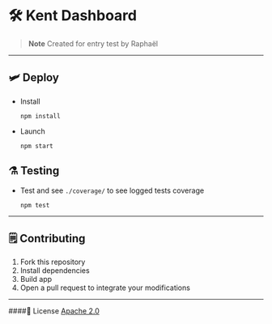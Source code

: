 # 🛠️ Kent Dashboard
> **Note**
> Created for entry test by Raphaël

---

## 🛩️ Deploy
- Install
	```
	npm install
	```

- Launch
	```
	npm start
	```

## ⚗️ Testing
- Test and see `./coverage/` to see logged tests coverage
	```
	npm test
	```

---

## 🗒️ Contributing
1. Fork this repository
2. Install dependencies
3. Build app
4. Open a pull request to integrate your modifications

---

####📃 License
[Apache 2.0]()